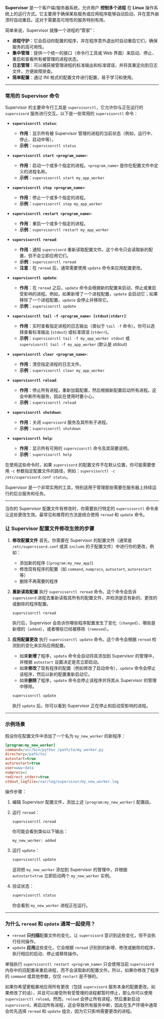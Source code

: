**Supervisor** 是一个客户端/服务器系统，允许用户 **控制多个进程** 在 **Linux** 操作系统上的运行方式。它主要用于确保某些服务或应用程序能够自动启动，并在意外崩溃时自动重启。这对于需要高可用性的服务特别有用。

简单来说，Supervisor 就像一个进程的“管家”：

* **进程守护**：它会启动你配置的程序，并在程序意外退出时自动重启它们，确保服务的高可用性。
* **集中管理**：提供一个统一的接口（命令行工具或 Web 界面）来启动、停止、重启和查看所有被管理的进程状态。
* **日志管理**：可以捕获被管理进程的标准输出和标准错误，并将其重定向到日志文件，方便故障排查。
* **简单配置**：通过 INI 格式的配置文件进行配置，易于学习和使用。

---

### 常用的 Supervisor 命令

Supervisor 的主要命令行工具是 `supervisorctl`，它允许你与正在运行的 `supervisord` 服务进行交互。以下是一些常用的 `supervisorctl` 命令：

* **`supervisorctl status`**:
    * **作用**：显示所有被 Supervisor 管理的进程的当前状态（例如，运行中、停止、启动中等）。
    * **示例**：`supervisorctl status`

* **`supervisorctl start <program_name>`**:
    * **作用**：启动一个或多个指定的进程。`<program_name>` 是你在配置文件中定义的进程名称。
    * **示例**：`supervisorctl start my_app_worker`

* **`supervisorctl stop <program_name>`**:
    * **作用**：停止一个或多个指定的进程。
    * **示例**：`supervisorctl stop my_app_worker`

* **`supervisorctl restart <program_name>`**:
    * **作用**：重启一个或多个指定的进程。
    * **示例**：`supervisorctl restart my_app_worker`

* **`supervisorctl reread`**:
    * **作用**：通知 `supervisord` 重新读取配置文件。这个命令只会读取新的配置，但不会立即应用它们。
    * **示例**：`supervisorctl reread`
    * **注意**：在 `reread` 后，通常需要使用 `update` 命令来应用配置更改。

* **`supervisorctl update`**:
    * **作用**：在 `reread` 之后，`update` 命令会根据新的配置来启动、停止或重启受影响的进程。例如，如果新增了一个进程配置，`update` 会启动它；如果移除了一个进程配置，`update` 会停止并移除它。
    * **示例**：`supervisorctl update`

* **`supervisorctl tail -f <program_name> [stdout|stderr]`**:
    * **作用**：实时查看指定进程的日志输出（类似于 `tail -f` 命令）。你可以选择查看标准输出 (`stdout`) 或标准错误 (`stderr`)。
    * **示例**：`supervisorctl tail -f my_app_worker stdout` 或 `supervisorctl tail -f my_app_worker` (默认是 stdout)

* **`supervisorctl clear <program_name>`**:
    * **作用**：清空指定进程的日志文件。
    * **示例**：`supervisorctl clear my_app_worker`

* **`supervisorctl reload`**:
    * **作用**：停止所有进程，重新加载配置，然后根据新配置启动所有进程。这会中断所有服务，因此在使用时要小心。
    * **示例**：`supervisorctl reload`

* **`supervisorctl shutdown`**:
    * **作用**：关闭 `supervisord` 服务及其所有子进程。
    * **示例**：`supervisorctl shutdown`

* **`supervisorctl help`**:
    * **作用**：显示所有可用的 `supervisorctl` 命令及其简要说明。
    * **示例**：`supervisorctl help`

在使用这些命令时，如果 `supervisord` 的配置文件不在默认位置，你可能需要使用 `-c` 参数指定配置文件的路径，例如：`supervisorctl -c /etc/supervisord.conf status`。

Supervisor 是一个非常实用的工具，特别适用于管理那些需要在服务器上持续运行的后台服务和任务。

-----

当你的 Supervisor 配置文件有修改时，你需要执行特定的 `supervisorctl` 命令来让这些更改生效。最常见和推荐的方法是结合使用 `reread` 和 `update` 命令。

### 让 Supervisor 配置文件修改生效的步骤

1.  **修改配置文件**
    首先，你需要在 Supervisor 的配置文件（通常是 `/etc/supervisord.conf` 或其 `include` 的子配置文件）中进行你的更改，例如：

      * 添加新的程序 (`[program:my_new_app]`)
      * 修改现有程序的配置（如 `command`, `numprocs`, `autostart`, `autorestart` 等）
      * 删除不再需要的程序

2.  **重新读取配置**
    执行 `supervisorctl reread` 命令。这个命令会告诉 `supervisord` 进程去重新读取其所有的配置文件，并检测是否有新的、更改的或删除的程序配置。

    ```bash
    supervisorctl reread
    ```

    执行后，Supervisor 会告诉你哪些程序配置发生了变化（`changed`）、哪些是新增的（`added`），或者哪些已经被移除（`removed`）。

3.  **应用配置更改**
    执行 `supervisorctl update` 命令。这个命令会根据 `reread` 检测到的变化来实际应用配置。

      * 如果**新增**了程序，`update` 命令会自动将其添加到 Supervisor 的管理中，并根据 `autostart` 设置决定是否立即启动。
      * 如果**修改**了现有程序的配置（例如修改了启动命令），`update` 命令会停止该程序，然后以新的配置重新启动它。
      * 如果**删除**了程序，`update` 命令会停止该程序并将其从 Supervisor 的管理中移除。

    <!-- end list -->

    ```bash
    supervisorctl update
    ```

    执行 `update` 后，你可以看到 Supervisor 正在停止和启动受影响的进程。

-----

### 示例场景

假设你在配置文件中添加了一个名为 `my_new_worker` 的新程序：

```ini
[program:my_new_worker]
command=/usr/bin/python /path/to/my_worker.py
directory=/path/to/
autostart=true
autorestart=true
user=www-data
numprocs=2
redirect_stderr=true
stdout_logfile=/var/log/supervisor/my_new_worker.log
```

操作步骤：

1.  编辑 Supervisor 配置文件，添加上述 `[program:my_new_worker]` 配置段。

2.  运行 `reread`：

    ```bash
    supervisorctl reread
    ```

    你可能会看到类似以下输出：

    ```
    my_new_worker: added
    ```

3.  运行 `update`：

    ```bash
    supervisorctl update
    ```

    这将把 `my_new_worker` 添加到 Supervisor 的管理中，并根据 `autostart=true` 立即启动两个 `my_new_worker` 实例。

4.  验证状态：

    ```bash
    supervisorctl status
    ```

    你会看到 `my_new_worker` 进程正在运行。

-----

### 为什么 `reread` 和 `update` 通常一起使用？

  * `reread` **只扫描**配置文件的变化，让 `supervisord` 意识到这些变化，但不会执行任何操作。
  * `update` **应用**这些变化，它会根据 `reread` 识别到的新增、修改或删除的程序，执行相应的启动、停止或移除操作。

单独执行 `supervisorctl restart <program_name>` 只会使用当前 `supervisord` 内存中的旧配置来重启进程，而不会读取新的配置文件。所以，如果你修改了程序的 `command` 或其他参数，仅仅 `restart` 是不够的。

如果你希望更粗暴地应用所有更改（包括 `supervisord` 服务本身的配置更改，如果修改了的话），并且可以接受所有受管理的进程都暂时停止，那么你可以使用 `supervisorctl reload`。然而，`reload` 会停止所有进程，然后重新启动 `supervisord`，再启动所有进程，这会导致所有服务中断，因此在生产环境中通常会优先选择 `reread` 和 `update` 组合，因为它只影响需要更改的进程。